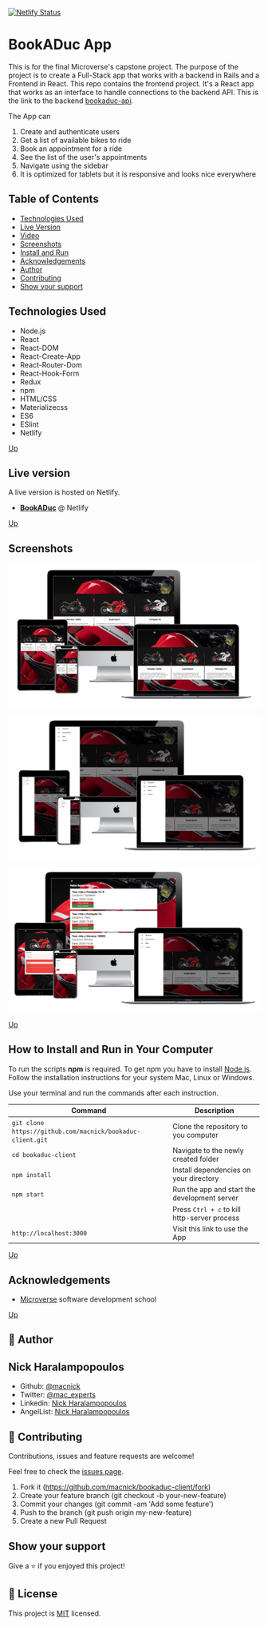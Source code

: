 [![Netlify Status](https://api.netlify.com/api/v1/badges/b10f836d-a357-40c6-ae15-e490e2d595d2/deploy-status)](https://app.netlify.com/sites/bookaduc/deploys)

# BookADuc App

This is for the final Microverse's capstone project. The purpose of the project is to create a Full-Stack app that works with a backend in Rails and a Frontend in React. This repo contains the frontend project. It's a React app that works as an interface to handle connections to the backend API. This is the link to the backend [bookaduc-api](https://github.com/macnick/bookaduc-api/tree/authentication).

The App can

1. Create and authenticate users
2. Get a list of available bikes to ride
3. Book an appointment for a ride
4. See the list of the user's appointments
5. Navigate using the sidebar
6. It is optimized for tablets but it is responsive and looks nice everywhere

## Table of Contents

- [Technologies Used](#Technologies-Used)
- [Live Version](#Live-version)
- [Video](#Video)
- [Screenshots](#Screenshots)
- [Install and Run](#How-to-Install-and-Run-in-Your-Computer)
- [Acknowledgements](#Acknowledgements)
- [Author](#Author)
- [Contributing](#Contributing)
- [Show your support](#Show-your-support)

## Technologies Used

- Node.js
- React
- React-DOM
- React-Create-App
- React-Router-Dom
- React-Hook-Form
- Redux
- npm
- HTML/CSS
- Materializecss
- ES6
- ESlint
- Netlify

[Up](#Table-of-Contents)

## Live version

A live version is hosted on Netlify.

- [**BookADuc**](https://bookaduc.netlify.app) @ Netlify

[Up](#Table-of-Contents)

## Screenshots

<p align="center">
<img src="src/assets/img/sh-01.jpg">
</p>

<p align="center">
<img src="src/assets/img/sh-02.jpg">
</p>

<p align="center">
<img src="src/assets/img/sh-03.jpg">
</p>

[Up](#Table-of-Contents)

## How to Install and Run in Your Computer

To run the scripts **npm** is required. To get npm you have to install [Node.js](https://nodejs.org). Follow the installation instructions for your system Mac, Linux or Windows.

Use your terminal and run the commands after each instruction.

| Command | Description |
| ------- | ----------- |
| `git clone https://github.com/macnick/bookaduc-client.git` | Clone the repository to you computer|
| `cd bookaduc-client` | Navigate to the newly created folder   |
| `npm install` |   Install dependencies on your directory |
| `npm start` | Run the app and start the development server |
|  | Press `Ctrl + c` to kill http-server process |
| `http://localhost:3000` | Visit this link to use the App |


[Up](#Table-of-Contents)

## Acknowledgements

- [Microverse](https://www.microverse.org) software development school

[Up](#Table-of-Contents)

## 👤 Author

## Nick Haralampopoulos

- Github: [@macnick](https://github.com/macnick)
- Twitter: [@mac_experts](https://twitter.com/mac_experts)
- Linkedin: [Nick Haralampopoulos](https://www.linkedin.com/in/nick-haralampopoulos/)
- AngelList: [Nick Haralampopoulos](https://angel.co/u/nick-haralampopoulos)

## 🤝 Contributing

Contributions, issues and feature requests are welcome!

Feel free to check the [issues page](https://github.com/macnick/bookaduc-client/issues).

1. Fork it (https://github.com/macnick/bookaduc-client/fork)
2. Create your feature branch (git checkout -b your-new-feature)
3. Commit your changes (git commit -am 'Add some feature')
4. Push to the branch (git push origin my-new-feature)
5. Create a new Pull Request

## Show your support

Give a ⭐️ if you enjoyed this project!

## 📝 License

This project is [MIT](lic.url) licensed.
